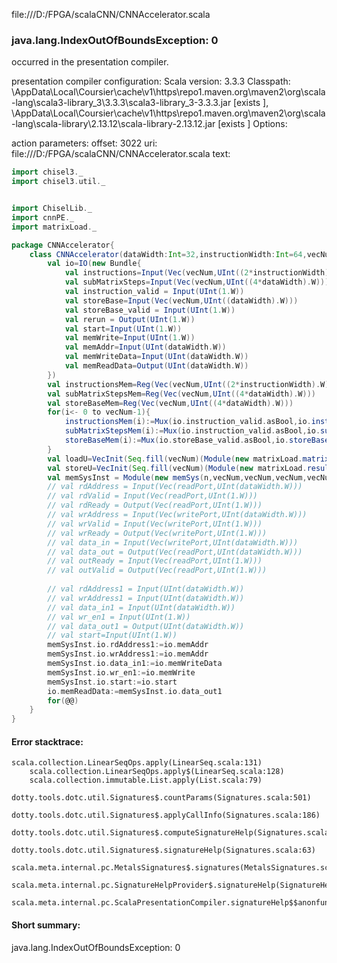 file:///D:/FPGA/scalaCNN/CNNAccelerator.scala
### java.lang.IndexOutOfBoundsException: 0

occurred in the presentation compiler.

presentation compiler configuration:
Scala version: 3.3.3
Classpath:
<HOME>\AppData\Local\Coursier\cache\v1\https\repo1.maven.org\maven2\org\scala-lang\scala3-library_3\3.3.3\scala3-library_3-3.3.3.jar [exists ], <HOME>\AppData\Local\Coursier\cache\v1\https\repo1.maven.org\maven2\org\scala-lang\scala-library\2.13.12\scala-library-2.13.12.jar [exists ]
Options:



action parameters:
offset: 3022
uri: file:///D:/FPGA/scalaCNN/CNNAccelerator.scala
text:
```scala
import chisel3._
import chisel3.util._


import ChiselLib._
import cnnPE._
import matrixLoad._

package CNNAccelerator{
    class CNNAccelerator(dataWidth:Int=32,instructionWidth:Int=64,vecNum:Int=16,n:Int,depth: Int) extends Module{
        val io=IO(new Bundle{
            val instructions=Input(Vec(vecNum,UInt((2*instructionWidth).W)))
            val subMatrixSteps=Input(Vec(vecNum,UInt((4*dataWidth).W)))
            val instruction_valid = Input(UInt(1.W))
            val storeBase=Input(Vec(vecNum,UInt((dataWidth).W)))
            val storeBase_valid = Input(UInt(1.W))
            val rerun = Output(UInt(1.W))
            val start=Input(UInt(1.W))
            val memWrite=Input(UInt(1.W))
            val memAddr=Input(UInt(dataWidth.W))
            val memWriteData=Input(UInt(dataWidth.W))
            val memReadData=Output(UInt(dataWidth.W))
        })
        val instructionsMem=Reg(Vec(vecNum,UInt((2*instructionWidth).W)))
        val subMatrixStepsMem=Reg(Vec(vecNum,UInt((4*dataWidth).W)))
        val storeBaseMem=Reg(Vec(vecNum,UInt((4*dataWidth).W)))
        for(i<- 0 to vecNum-1){
            instructionsMem(i):=Mux(io.instruction_valid.asBool,io.instructions(i),instructionsMem(i))
            subMatrixStepsMem(i):=Mux(io.instruction_valid.asBool,io.subMatrixSteps(i),subMatrixStepsMem(i))
            storeBaseMem(i):=Mux(io.storeBase_valid.asBool,io.storeBase(i),storeBaseMem(i))
        }
        val loadU=VecInit(Seq.fill(vecNum)(Module(new matrixLoad.matrixLoadStore(dataWidth, instructionWidth)).io))
        val storeU=VecInit(Seq.fill(vecNum)(Module(new matrixLoad.resultStore(dataWidth)).io))
        val memSysInst = Module(new memSys(n,vecNum,vecNum,vecNum,vecNum,vecNum,dataWidth, depth))//n is the fifo depth,depth is the SRAM depth
        // val rdAddress = Input(Vec(readPort,UInt(dataWidth.W)))
        // val rdValid = Input(Vec(readPort,UInt(1.W)))
        // val rdReady = Output(Vec(readPort,UInt(1.W)))
        // val wrAddress = Input(Vec(writePort,UInt(dataWidth.W)))
        // val wrValid = Input(Vec(writePort,UInt(1.W)))
        // val wrReady = Output(Vec(writePort,UInt(1.W)))
        // val data_in = Input(Vec(writePort,UInt(dataWidth.W)))
        // val data_out = Output(Vec(readPort,UInt(dataWidth.W)))
        // val outReady = Input(Vec(readPort,UInt(1.W)))
        // val outValid = Output(Vec(readPort,UInt(1.W))) 
        
        // val rdAddress1 = Input(UInt(dataWidth.W))
        // val wrAddress1 = Input(UInt(dataWidth.W))
        // val data_in1 = Input(UInt(dataWidth.W))
        // val wr_en1 = Input(UInt(1.W))
        // val data_out1 = Output(UInt(dataWidth.W))
        // val start=Input(UInt(1.W))
        memSysInst.io.rdAddress1:=io.memAddr
        memSysInst.io.wrAddress1:=io.memAddr
        memSysInst.io.data_in1:=io.memWriteData
        memSysInst.io.wr_en1:=io.memWrite
        memSysInst.io.start:=io.start
        io.memReadData:=memSysInst.io.data_out1
        for(@@)
    }
}
```



#### Error stacktrace:

```
scala.collection.LinearSeqOps.apply(LinearSeq.scala:131)
	scala.collection.LinearSeqOps.apply$(LinearSeq.scala:128)
	scala.collection.immutable.List.apply(List.scala:79)
	dotty.tools.dotc.util.Signatures$.countParams(Signatures.scala:501)
	dotty.tools.dotc.util.Signatures$.applyCallInfo(Signatures.scala:186)
	dotty.tools.dotc.util.Signatures$.computeSignatureHelp(Signatures.scala:94)
	dotty.tools.dotc.util.Signatures$.signatureHelp(Signatures.scala:63)
	scala.meta.internal.pc.MetalsSignatures$.signatures(MetalsSignatures.scala:17)
	scala.meta.internal.pc.SignatureHelpProvider$.signatureHelp(SignatureHelpProvider.scala:51)
	scala.meta.internal.pc.ScalaPresentationCompiler.signatureHelp$$anonfun$1(ScalaPresentationCompiler.scala:435)
```
#### Short summary: 

java.lang.IndexOutOfBoundsException: 0